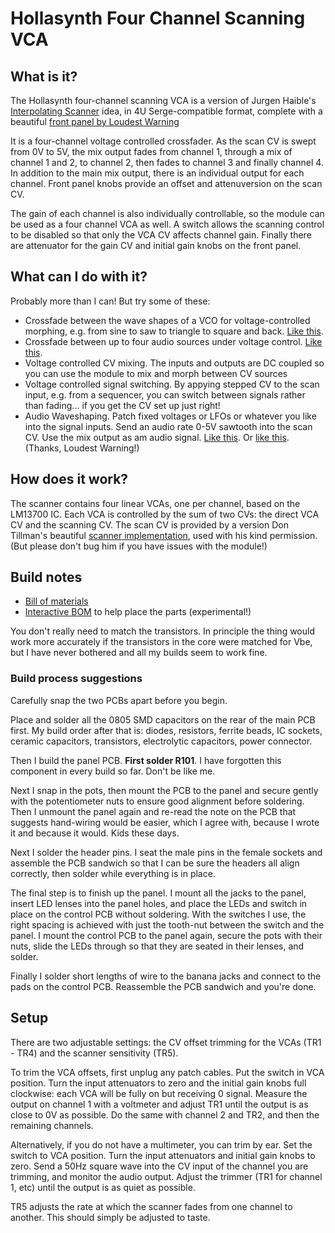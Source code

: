 # Hollasynth Four Channel Scanning VCA

##  What is it?

The Hollasynth four-channel scanning VCA is a version of Jurgen Haible's [Interpolating Scanner](http://jhaible.com/legacy/tonline_stuff/jh_ipscan.html) idea, in 4U Serge-compatible format, complete with a beautiful [front panel by Loudest Warning](http://www.loudestwarning.co.uk/portfolio/hollasynth-four-channel-scanning-vca/)

It is a four-channel voltage controlled crossfader. As the scan CV is swept from 0V to 5V, the mix output fades from channel 1, through a mix of channel 1 and 2, to channel 2, then fades to channel 3 and finally channel 4. In addition to the main mix output, there is an individual output for each channel. Front panel knobs provide an offset and attenuversion on the scan CV. 

The gain of each channel is also individually controllable, so the module can be used as a four channel VCA as well. A switch allows the scanning control to be disabled so that only the VCA CV affects channel gain. Finally there are attenuator for the gain CV and initial gain knobs on the front panel.

##  What can I do with it?

Probably more than I can! But try some of these: 

 - Crossfade between the wave shapes of a VCO for voltage-controlled morphing, e.g. from sine to saw to triangle to square and back. [Like this](https://www.instagram.com/p/BirFW7LH1m0). 
 - Crossfade between up to four audio sources under voltage control. [Like this](https://www.instagram.com/p/BjSySMzl3wC). 
 - Voltage controlled CV mixing. The inputs and outputs are DC coupled so you can use the module to mix and morph between CV sources
 - Voltage controlled signal switching. By appying stepped CV to the scan input, e.g. from a sequencer, you can switch between signals rather than fading... if you get the CV set up just right!
 - Audio Waveshaping. Patch fixed voltages or LFOs or whatever you like into the signal inputs. Send an audio rate 0-5V sawtooth into the scan CV. Use the mix output as am audio signal. [Like this](https://www.instagram.com/p/B0DVsC0BeaG). Or [like this](https://www.instagram.com/p/B0B6jHVB5n4). (Thanks, Loudest Warning!)

## How does it work?

The scanner contains four linear VCAs, one per channel, based on the LM13700 IC. Each VCA is controlled by the sum of two CVs: the direct VCA CV and the scanning CV. The scan CV is provided by a version Don Tillman's beautiful [scanner implementation](http://till.com/articles/scanner/index.html), used with his kind permission. (But please don't bug him if you have issues with the module!)

## Build notes

 - [Bill of materials](bom.pdf) 
 - [Interactive BOM](ibom.html) to help place the parts (experimental!) 

You don't really need to match the transistors. In principle the thing would work more accurately if the transistors in the core were matched for Vbe, but I have never bothered and all my builds seem to work fine. 


### Build process suggestions

Carefully snap the two PCBs apart before you begin.

Place and solder all the 0805 SMD capacitors on the rear of the main PCB first. My build order after that is: diodes, resistors, ferrite beads, IC sockets, ceramic capacitors, transistors, electrolytic capacitors, power connector.

Then I build the panel PCB. **First solder R101**. I have forgotten this component in every build so far. Don't be like me. 

Next I snap in the pots, then mount the PCB to the panel and secure gently with the potentiometer nuts to ensure good alignment before soldering. Then I unmount the panel again and re-read the note on the PCB that suggests hand-wiring would be easier, which I agree with, because I wrote it and because it would. Kids these days. 

Next I solder the header pins. I seat the male pins in the female sockets and assemble the PCB sandwich so that I can be sure the headers all align correctly, then solder while everything is in place. 

The final step is to finish up the panel. I mount all the jacks to the panel, insert LED lenses into the panel holes, and place the LEDs and switch in place on the control PCB without soldering. With the switches I use, the right spacing is achieved with just the tooth-nut between the switch and the panel. I mount the control PCB to the panel again, secure the pots with their nuts, slide the LEDs through so that they are seated in their lenses, and solder.

Finally I solder short lengths of wire to the banana jacks and connect to the pads on the control PCB. Reassemble the PCB sandwich and you're done.

## Setup

There are two adjustable settings: the CV offset trimming for the VCAs (TR1 - TR4) and the scanner sensitivity (TR5).

To trim the VCA offsets, first unplug any patch cables. Put the switch in VCA position. Turn the input attenuators to zero and the initial gain knobs full clockwise: each VCA will be fully on but receiving 0 signal. Measure the output on channel 1 with a voltmeter and adjust TR1 until the output is as close to 0V as possible. Do the same with channel 2 and TR2, and then the remaining channels.

Alternatively, if you do not have a multimeter, you can trim by ear. Set the switch to VCA position. Turn the input attenuators and initial gain knobs to zero. Send a 50Hz square wave into the CV input of the channel you are trimming, and monitor the audio output. Adjust the trimmer (TR1 for channel 1, etc) until the output is as quiet as possible.

TR5 adjusts the rate at which the scanner fades from one channel to another. This should simply be adjusted to taste.







